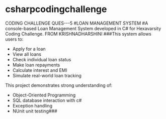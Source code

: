 # csharpcodingchallenge
CODING CHALLENGE QUES---5
#LOAN MANAGEMENT SYSTEM
#A console-based Loan Management System developed in C# for Hexavarsity Coding Challenge.
FROM KRISHNADHARSHINI
###This system allows users to:
- Apply for a loan
- View all loans
- Check individual loan status
- Make loan repayments
- Calculate interest and EMI
- Simulate real-world loan tracking

This project demonstrates strong understanding of:
- Object-Oriented Programming
- SQL database interaction with c#
- Exception handling
- NUnit unit testing###

